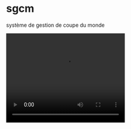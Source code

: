 



# sgcm
système de gestion de coupe du monde

<video width="320" height="240" controls>
  <source src="https://user-images.githubusercontent.com/110425764/222132207-98c956d5-3c8a-4a96-b95c-af51f9fbfab2.mp4" type="video/mp4">
  Your browser does not support the video tag.
</video>
